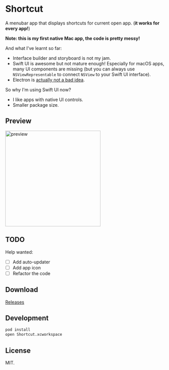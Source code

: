 # Shortcut

A menubar app that displays shortcuts for current open app. (__it works for every app!__)

__Note: this is my first native Mac app, the code is pretty messy!__

And what I've learnt so far:

- Interface builder and storyboard is not my jam.
- Swift UI is awesome but not mature enough! Especially for macOS apps, many UI components are missing (but you can always use `NSViewRepresentable` to connect `NSView` to your Swift UI interface).
- Electron is [actually not a bad idea](https://jlongster.com/secret-of-good-electron-apps).

So why I'm using Swift UI now?

- I like apps with native UI controls.
- Smaller package size.

## Preview

<img src="https://user-images.githubusercontent.com/8784712/75779219-30978200-5d94-11ea-8f59-4ef4b4d3bffc.png" width="300" alt="preview">

## TODO

Help wanted:

- [ ] Add auto-updater
- [ ] Add app icon
- [ ] Refactor the code

## Download

[Releases](https://github.com/egoist/Shortcut/releases)

## Development

```bash
pod install
open Shortcut.xcworkspace
```

## License

MIT.